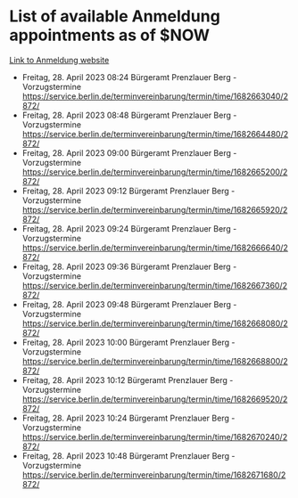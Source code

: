 # List of available Anmeldung appointments as of $NOW
[Link to Anmeldung website](https://service.berlin.de/terminvereinbarung/termin/tag.php?termin=1&anliegen[]=120686&dienstleisterlist=122210,122217,327316,122219,327312,122227,327314,122231,327346,122243,327348,122254,122252,329742,122260,329745,122262,329748,122271,327278,122273,327274,122277,327276,330436,122280,327294,122282,327290,122284,327292,122291,327270,122285,327266,122286,327264,122296,327268,150230,329760,122297,327286,122294,327284,122312,329763,122314,329775,122304,327330,122311,327334,122309,327332,317869,122281,327352,122279,329772,122283,122276,327324,122274,327326,122267,329766,122246,327318,122251,327320,122257,327322,122208,327298,122226,327300&herkunft=http%3A%2F%2Fservice.berlin.de%2Fdienstleistung%2F120686%2F)
- Freitag, 28. April 2023 08:24 Bürgeramt Prenzlauer Berg - Vorzugstermine https://service.berlin.de/terminvereinbarung/termin/time/1682663040/2872/
- Freitag, 28. April 2023 08:48 Bürgeramt Prenzlauer Berg - Vorzugstermine https://service.berlin.de/terminvereinbarung/termin/time/1682664480/2872/
- Freitag, 28. April 2023 09:00 Bürgeramt Prenzlauer Berg - Vorzugstermine https://service.berlin.de/terminvereinbarung/termin/time/1682665200/2872/
- Freitag, 28. April 2023 09:12 Bürgeramt Prenzlauer Berg - Vorzugstermine https://service.berlin.de/terminvereinbarung/termin/time/1682665920/2872/
- Freitag, 28. April 2023 09:24 Bürgeramt Prenzlauer Berg - Vorzugstermine https://service.berlin.de/terminvereinbarung/termin/time/1682666640/2872/
- Freitag, 28. April 2023 09:36 Bürgeramt Prenzlauer Berg - Vorzugstermine https://service.berlin.de/terminvereinbarung/termin/time/1682667360/2872/
- Freitag, 28. April 2023 09:48 Bürgeramt Prenzlauer Berg - Vorzugstermine https://service.berlin.de/terminvereinbarung/termin/time/1682668080/2872/
- Freitag, 28. April 2023 10:00 Bürgeramt Prenzlauer Berg - Vorzugstermine https://service.berlin.de/terminvereinbarung/termin/time/1682668800/2872/
- Freitag, 28. April 2023 10:12 Bürgeramt Prenzlauer Berg - Vorzugstermine https://service.berlin.de/terminvereinbarung/termin/time/1682669520/2872/
- Freitag, 28. April 2023 10:24 Bürgeramt Prenzlauer Berg - Vorzugstermine https://service.berlin.de/terminvereinbarung/termin/time/1682670240/2872/
- Freitag, 28. April 2023 10:48 Bürgeramt Prenzlauer Berg - Vorzugstermine https://service.berlin.de/terminvereinbarung/termin/time/1682671680/2872/
